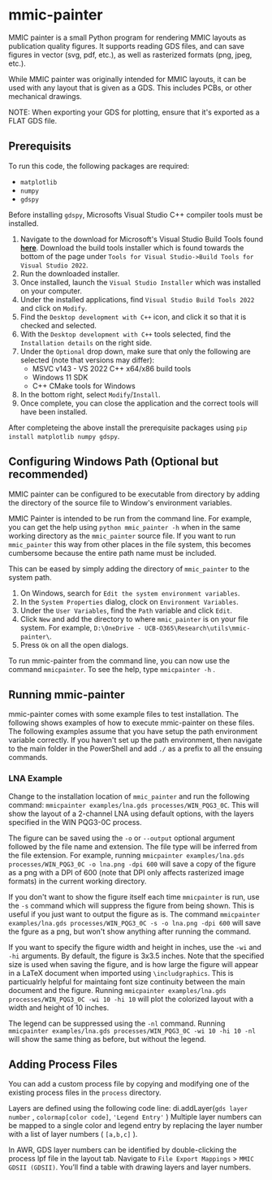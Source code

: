 # mmic-painter
MMIC painter is a small Python program for rendering MMIC layouts as publication quality figures. It supports reading GDS files, and can save figures in vector (svg, pdf, etc.), as well as rasterized formats (png, jpeg, etc.). 

While MMIC painter was originally intended for MMIC layouts, it can be used with any layout that is given as a GDS. This includes PCBs, or other mechanical drawings. 

NOTE: When exporting your GDS for plotting, ensure that it's exported as a FLAT GDS file.

## Prerequisits
To run this code, the following packages are required:

* `matplotlib`
* `numpy`
* `gdspy`

Before installing `gdspy`, Microsofts Visual Studio C++ compiler tools must be installed. 
1. Navigate to the download for Microsoft's Visual Studio Build Tools found **[here](https://visualstudio.microsoft.com/downloads/?q=build+tools)**. Download the build tools installer which is found towards the bottom of the page under `Tools for Visual Studio->Build Tools for Visual Studio 2022`. 
2. Run the downloaded installer.
3. Once installed, launch the `Visual Studio Installer` which was installed on your computer. 
4. Under the installed applications, find `Visual Studio Build Tools 2022` and click on `Modify`. 
5. Find the `Desktop development with C++` icon, and click it so that it is checked and selected.
6. With the `Desktop development with C++` tools selected, find the `Installation details` on the right side. 
7. Under the `Optional` drop down, make sure that only the following are selected (note that versions may differ):
    * MSVC v143 - VS 2022 C++ x64/x86 build tools
    * Windows 11 SDK
    * C++ CMake tools for Windows
8. In the bottom right, select `Modify`/`Install`.
9. Once complete, you can close the application and the correct tools will have been installed. 

After completeing the above install the prerequisite packages using `pip install matplotlib numpy gdspy`. 

## Configuring Windows Path (Optional but recommended)
MMIC painter can be configured to be executable from directory by adding the directory of the source file to Window's environment variables. 

MMIC Painter is intended to be run from the command line. For example, you can get the help using `python mmic_painter -h` when in the same working directory as the `mmic_painter` source file. If you want to run `mmic_painter` this way from other places in the file system, this becomes cumbersome because the entire path name must be included. 

This can be eased by simply adding the directory of `mmic_painter` to the system path. 

1. On Windows, search for `Edit the system environment variables`.
2. In the `System Properties` dialog, clock on `Environment Variables`.
3. Under the `User Variables`, find the `Path` variable and click `Edit`.
4. Click `New` and add the directory to where `mmic_painter` is on your file system. For example, `D:\OneDrive - UCB-O365\Research\utils\mmic-painter\`. 
5. Press `Ok` on all the open dialogs. 

To run mmic-painter from the command line, you can now use the command `mmicpainter`. To see the help, type `mmicpainter -h` .

## Running mmic-painter
mmic-painter comes with some example files to test installation. The following shows examples of how to execute mmic-painter on these files. The following examples assume that you have setup the path environment variable correctly. If you haven't set up the path environment, then navigate to the main folder in the PowerShell and add `./` as a prefix to all the ensuing commands.

### LNA Example
Change to the installation location of `mmic_painter` and run the following command: `mmicpainter examples/lna.gds processes/WIN_PQG3_0C`. This will show the layout of a 2-channel LNA using default options, with the layers specified in the WIN PQG3-0C process. 

The figure can be saved using the `-o` or `--output` optional argument followed by the file name and extension. The file type will be inferred from the file extension. For example, running `mmicpainter examples/lna.gds processes/WIN_PQG3_0C -o lna.png -dpi 600` will save a copy of the figure as a png with a DPI of 600 (note that DPI only affects rasterized image formats) in the current working directory. 

If you don't want to show the figure itself each time `mmicpainter` is run, use the `-s` command which will suppress the figure from being shown. This is useful if you just want to output the figure as is. The command `mmicpainter examples/lna.gds processes/WIN_PQG3_0C -s -o lna.png -dpi 600` will save the fgure as a png, but won't show anything after running the command. 

If you want to specify the figure width and height in inches, use the `-wi` and `-hi` arguments. By default, the figure is 3x3.5 inches. Note that the specified size is used when saving the figure, and is how large the figure will appear in a LaTeX document when imported using `\includgraphics`. This is particualrly helpful for maintaing font size continuity between the main document and the figure. Running `mmicpainter examples/lna.gds processes/WIN_PQG3_0C -wi 10 -hi 10` will plot the colorized layout with a width and height of 10 inches. 

The legend can be suppressed using the `-nl` command. Running `mmicpainter examples/lna.gds processes/WIN_PQG3_0C -wi 10 -hi 10 -nl` will show the same thing as before, but without the legend. 


## Adding Process Files
You can add a custom process file by copying and modifying one of the existing process files in the `process` directory. 

Layers are defined using the following code line:
di.addLayer(`gds layer number`  , `colormap[color code]`, `'Legend Entry'` )
Multiple layer numbers can be mapped to a single color and legend entry by replacing the layer number with a list of layer numbers ( `[a,b,c]` ).

In AWR, GDS layer numbers can be identified by double-clicking the process lpf file in the layout tab. Navigate to `File Export Mappings` > `MMIC GDSII (GDSII)`. You’ll find a table with drawing layers and layer numbers.